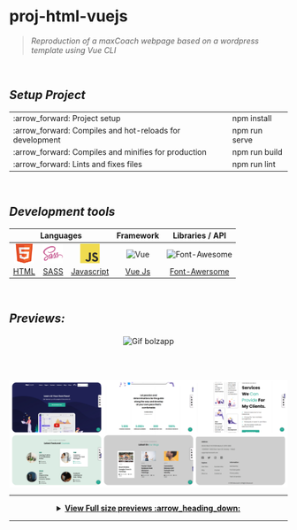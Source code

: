# proj-html-vuejs

> _Reproduction of a maxCoach webpage based on a wordpress template using Vue CLI_

<br />

## *_Setup Project_*

<table align="center">
  <tbody>
    <tr>
        <td>:arrow_forward: Project setup</td>
        <td>npm install</td>  
    </tr>
    <tr>
        <td>:arrow_forward: Compiles and hot-reloads for development</td>
        <td>npm run serve</td>
    </tr>      
    <tr>
        <td>:arrow_forward: Compiles and minifies for production</td>
        <td>npm run build</td>
    </tr>
    <tr>
        <td>:arrow_forward: Lints and fixes files</td>
        <td>npm run lint</td>
    </tr>
  </tbody>
</table>

<br/>

## *_Development tools_*

<table align="center">
  <thead>
    <tr>
      <th colspan="3"> Languages</th>
      <th colspan="1">Framework</th>
      <th colspan="1">Libraries / API</th>
    </tr>
  </thead>
  <tbody align=center>
    <tr>
      <td>
        <img align="center" src="https://github.com/ValerioGc/ValerioGc/blob/64e651615d68fb71ddfe78c747f2913d1ec29607/assets/skills&tools/skills/html.svg" width="36" height="36" alt="HTML5" />
      </td>
      <td>
          <img align="center" src="https://github.com/ValerioGc/ValerioGc/blob/64e651615d68fb71ddfe78c747f2913d1ec29607/assets/skills&tools/frameworks/sass.svg" width="36" height="36" align="center" alt="SASS" />
      </td>
      <td>
        <img align="center" src="https://github.com/ValerioGc/ValerioGc/blob/64e651615d68fb71ddfe78c747f2913d1ec29607/assets/skills&tools/skills/javascript.svg" width="36" height="36" align="center" alt="Javascript">
      </td>
      <td>
        <img align="center" src="https://raw.githubusercontent.com/danielcranney/readme-generator/main/public/icons/skills/vuejs-colored.svg" width="36" height="36" alt="Vue" />
      </td>
      <td>
        <img align="center" src="https://cdn.worldvectorlogo.com/logos/fontawesome-1.svg" width="36" height="36" alt="Font-Awesome" /> 
      </td>
    </tr>
    <tr>
      <td>
        <a href="https://developer.mozilla.org/en-US/docs/Glossary/HTML5">HTML</a>
      </td>
      <td>
        <a href="https://sass-lang.com/documentation/">SASS</a>
      </td>
      <td>
        <a href="https://developer.mozilla.org/en-US/docs/Web/JavaScript">Javascript</a>
      </td>
      <td> 
        <a href="https://vuejs.org/" target="_blank"   rel="noreferrer">Vue Js</a>
      </td>
      <td>
        <a href="https://vuejs.org/" target="_blank" rel="noreferrer">Font-Awersome</a>
      </td>
    </tr>
  </tbody>
</table>




<br/>

## *_Previews:_*

<div align="center">
  <img align="center" src="/previews/mc.gif" alt="Gif bolzapp" />
  
  <br/> &nbsp;
  
  <img align="center" src="/previews/mc-thumbs.png" alt="Thumbnails bolzapp" />
 <div>
   
--------


<details align="center">  
  <summary><strong><ins> View Full size previews :arrow_heading_down: </summary></strong></ins>
  
  <br/>

  <img src="/previews/mc1.png" alt="preview1" /> 
  <img src="/previews/mc2.png" alt="preview2" /> 
  <img src="/previews/mc3.png" alt="preview3" /> 
  <img src="/previews/mc4.png" alt="preview4" />  
  <img src="/previews/mc5.png" alt="preview5" /> 
  <img src="/previews/mc6.png" alt="preview6" /> 

</details>

--------
